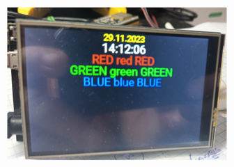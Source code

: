 #
![微信图片_20230504115841](https://github.com/booroondook-eng/ILI9486_ESP32_ESPHome_TFT_eSPI_8bit_Parallel/blob/main/images/Screen.jpg)
